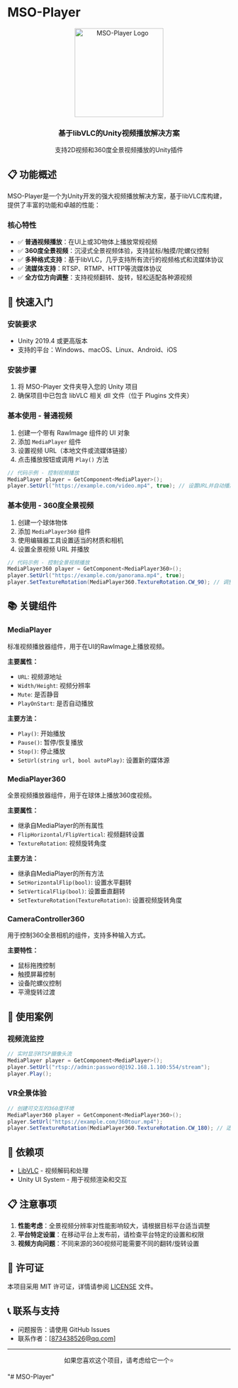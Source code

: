 # MSO-Player

<div align="center">
  <img src="Docs/Images/mso-player-logo.png" alt="MSO-Player Logo" width="200" />
  <h3>基于libVLC的Unity视频播放解决方案</h3>
  <p>支持2D视频和360度全景视频播放的Unity插件</p>
</div>

## 📋 功能概述

MSO-Player是一个为Unity开发的强大视频播放解决方案，基于libVLC库构建，提供了丰富的功能和卓越的性能：

### 核心特性
- ✅ **普通视频播放**：在UI上或3D物体上播放常规视频
- ✅ **360度全景视频**：沉浸式全景视频体验，支持鼠标/触摸/陀螺仪控制
- ✅ **多种格式支持**：基于libVLC，几乎支持所有流行的视频格式和流媒体协议
- ✅ **流媒体支持**：RTSP、RTMP、HTTP等流媒体协议
- ✅ **全方位方向调整**：支持视频翻转、旋转，轻松适配各种源视频

## 🚀 快速入门

### 安装要求
- Unity 2019.4 或更高版本
- 支持的平台：Windows、macOS、Linux、Android、iOS

### 安装步骤
1. 将 MSO-Player 文件夹导入您的 Unity 项目
2. 确保项目中已包含 libVLC 相关 dll 文件（位于 Plugins 文件夹）

### 基本使用 - 普通视频
1. 创建一个带有 RawImage 组件的 UI 对象
2. 添加 `MediaPlayer` 组件
3. 设置视频 URL（本地文件或流媒体链接）
4. 点击播放按钮或调用 `Play()` 方法

```csharp
// 代码示例 - 控制视频播放
MediaPlayer player = GetComponent<MediaPlayer>();
player.SetUrl("https://example.com/video.mp4", true); // 设置URL并自动播放
```

### 基本使用 - 360度全景视频
1. 创建一个球体物体
2. 添加 `MediaPlayer360` 组件
3. 使用编辑器工具设置适当的材质和相机
4. 设置全景视频 URL 并播放

```csharp
// 代码示例 - 控制全景视频播放
MediaPlayer360 player = GetComponent<MediaPlayer360>();
player.SetUrl("https://example.com/panorama.mp4", true);
player.SetTextureRotation(MediaPlayer360.TextureRotation.CW_90); // 调整视频方向
```

## 📚 关键组件

### MediaPlayer
标准视频播放器组件，用于在UI的RawImage上播放视频。

**主要属性：**
- `URL`: 视频源地址
- `Width/Height`: 视频分辨率
- `Mute`: 是否静音
- `PlayOnStart`: 是否自动播放

**主要方法：**
- `Play()`: 开始播放
- `Pause()`: 暂停/恢复播放
- `Stop()`: 停止播放
- `SetUrl(string url, bool autoPlay)`: 设置新的媒体源

### MediaPlayer360
全景视频播放器组件，用于在球体上播放360度视频。

**主要属性：**
- 继承自MediaPlayer的所有属性
- `FlipHorizontal/FlipVertical`: 视频翻转设置
- `TextureRotation`: 视频旋转角度

**主要方法：**
- 继承自MediaPlayer的所有方法
- `SetHorizontalFlip(bool)`: 设置水平翻转
- `SetVerticalFlip(bool)`: 设置垂直翻转
- `SetTextureRotation(TextureRotation)`: 设置视频旋转角度

### CameraController360
用于控制360全景相机的组件，支持多种输入方式。

**主要特性：**
- 鼠标拖拽控制
- 触摸屏幕控制
- 设备陀螺仪控制
- 平滑旋转过渡

## 📝 使用案例

### 视频流监控
```csharp
// 实时显示RTSP摄像头流
MediaPlayer player = GetComponent<MediaPlayer>();
player.SetUrl("rtsp://admin:password@192.168.1.100:554/stream");
player.Play();
```

### VR全景体验
```csharp
// 创建可交互的360度环境
MediaPlayer360 player = GetComponent<MediaPlayer360>();
player.SetUrl("https://example.com/360tour.mp4");
player.SetTextureRotation(MediaPlayer360.TextureRotation.CW_180); // 适配视频方向
```

## 🔌 依赖项

- [LibVLC](https://www.videolan.org/vlc/libvlc.html) - 视频解码和处理
- Unity UI System - 用于视频渲染和交互

## 📋 注意事项

1. **性能考虑**：全景视频分辨率对性能影响较大，请根据目标平台适当调整
2. **平台特定设置**：在移动平台上发布前，请检查平台特定的设置和权限
3. **视频方向问题**：不同来源的360视频可能需要不同的翻转/旋转设置

## 📄 许可证

本项目采用 MIT 许可证，详情请参阅 [LICENSE](LICENSE) 文件。

## 📞 联系与支持

- 问题报告：请使用 GitHub Issues
- 联系作者：[873438526@qq.com]

---

<div align="center">
  <p>如果您喜欢这个项目，请考虑给它一个⭐</p>
</div> "# MSO-Player" 

